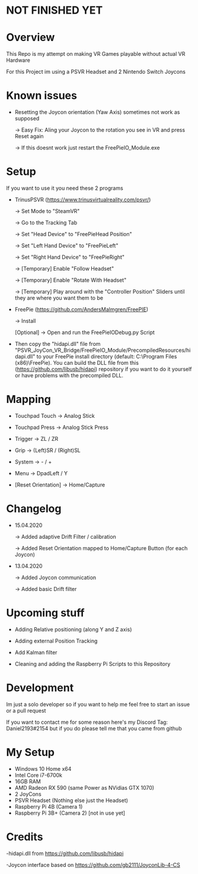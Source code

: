 # NOT FINISHED YET

# Overview

This Repo is my attempt on making VR Games playable without actual VR Hardware

For this Project im using a PSVR Headset and 2 Nintendo Switch Joycons


# Known issues

- Resetting the Joycon orientation (Yaw Axis) sometimes not work as supposed

    -> Easy Fix: Aling your Joycon to the rotation you see in VR and press Reset again
    
    -> If this doesnt work just restart the FreePieIO_Module.exe


# Setup

If you want to use it you need these 2 programs

- TrinusPSVR (https://www.trinusvirtualreality.com/psvr/)

    -> Set Mode to "SteamVR"
    
    -> Go to the Tracking Tab
    
    -> Set "Head Device" to "FreePieHead Position"
    
    -> Set "Left Hand Device" to "FreePieLeft"
    
    -> Set "Right Hand Device" to "FreePieRight"
    
    -> [Temporary] Enable "Follow Headset"
    
    -> [Temporary] Enable "Rotate With Headset"
    
    -> [Temporary] Play around with the "Controller Position" Sliders until they are where you want them to be
    
- FreePie (https://github.com/AndersMalmgren/FreePIE)

    -> Install
    
    [Optional] -> Open and run the FreePieIODebug.py Script
    
    
- Then copy the "hidapi.dll" file from "PSVR_JoyCon_VR_Bridge/FreePieIO_Module/PrecompiledResources/hidapi.dll" to your FreePie install directory (default: C:\Program Files (x86)\FreePie\). You can build the DLL file from this (https://github.com/libusb/hidapi) repository if you want to do it yourself or have problems with the precompiled DLL.


# Mapping

- Touchpad Touch -> Analog Stick

- Touchpad Press -> Analog Stick Press

- Trigger -> ZL / ZR

- Grip -> (Left)SR / (Right)SL

- System -> - / +

- Menu -> DpadLeft / Y

- [Reset Orientation] -> Home/Capture


# Changelog

- 15.04.2020

    -> Added adaptive Drift Filter / calibration
    
    -> Added Reset Orientation mapped to Home/Capture Button (for each Joycon)


- 13.04.2020
    
    -> Added Joycon communication
    
    -> Added basic Drift filter

# Upcoming stuff

- Adding Relative positioning (along Y and Z axis)

- Adding external Position Tracking

- Add Kalman filter

- Cleaning and adding the Raspberry Pi Scripts to this Repository



# Development
Im just a solo developer so if you want to help me feel free to start an issue or a pull request

If you want to contact me for some reason here's my Discord Tag: Daniel2193#2154 but if you do please tell me that you came from github


# My Setup
- Windows 10 Home x64
- Intel Core i7-6700k
- 16GB RAM
- AMD Radeon RX 590 (same Power as NVidias GTX 1070)
- 2 JoyCons
- PSVR Headset (Nothing else just the Headset)
- Raspberry Pi 4B (Camera 1)
- Raspberry Pi 3B+ (Camera 2) [not in use yet]


# Credits

-hidapi.dll from https://github.com/libusb/hidapi

-Joycon interface based on https://github.com/gb2111/JoyconLib-4-CS
